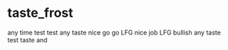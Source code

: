# taste_frost
any time 
test
test
any taste
nice
go go
LFG
nice job
LFG
bullish
any
taste
test
taste
and
